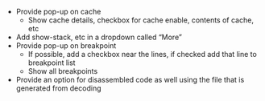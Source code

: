 - Provide pop-up on cache
    - Show cache details, checkbox for cache enable, contents of cache, etc	    
- Add show-stack, etc in a dropdown called “More”
- Provide pop-up on breakpoint
    - If possible, add a checkbox near the lines, if checked add that line to breakpoint list
    - Show all breakpoints
- Provide an option for disassembled code as well using the file that is generated from decoding

